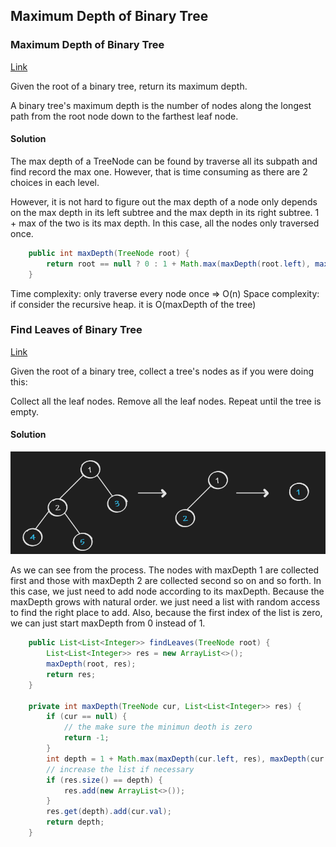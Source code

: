 ## Maximum Depth of Binary Tree

### Maximum Depth of Binary Tree

[Link](https://leetcode.com/problems/maximum-depth-of-binary-tree/)

Given the root of a binary tree, return its maximum depth.

A binary tree's maximum depth is the number of nodes along the longest path from the root node down to the farthest leaf node.

#### Solution
The max depth of a TreeNode can be found by traverse all its subpath and find record the max one. However, that is time consuming as there are 2 choices in each level.

However, it is not hard to figure out the max depth of a node only depends on the max depth in its left subtree and the max depth in its right subtree. 1 + max of the two is its max depth. In this case, all the nodes only traversed once.

```java
    public int maxDepth(TreeNode root) {
        return root == null ? 0 : 1 + Math.max(maxDepth(root.left), maxDepth(root.right));
    }
```
Time complexity: only traverse every node once => O(n)
Space complexity: if consider the recursive heap. it is O(maxDepth of the tree)

### Find Leaves of Binary Tree

[Link](https://leetcode.com/problems/find-leaves-of-binary-tree/)

Given the root of a binary tree, collect a tree's nodes as if you were doing this:

Collect all the leaf nodes.
Remove all the leaf nodes.
Repeat until the tree is empty.

#### Solution

![tree](image/Find_Leaves_of_Binary_Tree.png)

As we can see from the process. The nodes with maxDepth 1 are collected first and those with maxDepth 2 are collected second so on and so forth. In this case, we just need to add node according to its maxDepth. Because the maxDepth grows with natural order. we just need a list with random access to find the right place to add. Also, because the first index of the list is zero, we can just start maxDepth from 0 instead of 1.

```java
    public List<List<Integer>> findLeaves(TreeNode root) {
        List<List<Integer>> res = new ArrayList<>();
        maxDepth(root, res);
        return res;
    }
    
    private int maxDepth(TreeNode cur, List<List<Integer>> res) {
        if (cur == null) {
            // the make sure the minimun deoth is zero
            return -1;
        }
        int depth = 1 + Math.max(maxDepth(cur.left, res), maxDepth(cur.right, res));
        // increase the list if necessary
        if (res.size() == depth) {
            res.add(new ArrayList<>());
        }
        res.get(depth).add(cur.val);
        return depth;
    }
```